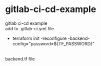 # gitlab-ci-cd-example
gitlab ci-cd example
<br>
add to .gitlab-ci.yml file 
- terraform init -reconfigure -backend-config="password=${TF_PASSWORD}"

<br>
backend.tf file
<br>

  
